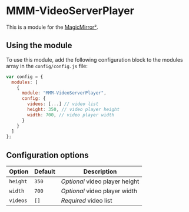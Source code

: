 # MMM-VideoServerPlayer

This is a module for the [MagicMirror²](https://github.com/MichMich/MagicMirror/).

## Using the module

To use this module, add the following configuration block to the modules array in the `config/config.js` file:

```js
var config = {
  modules: [
    {
      module: "MMM-VideoServerPlayer",
      config: {
        videos: [...] // video list
        height: 350, // video player height
        width: 700, // video player width
      }
    }
  ]
};
```

## Configuration options

| Option   | Default | Description                    |
| -------- | ------- | ------------------------------ |
| `height` | `350`   | _Optional_ video player height |
| `width`  | `700`   | _Optional_ video player width  |
| `videos` | `[]`    | _Required_ video list          |

